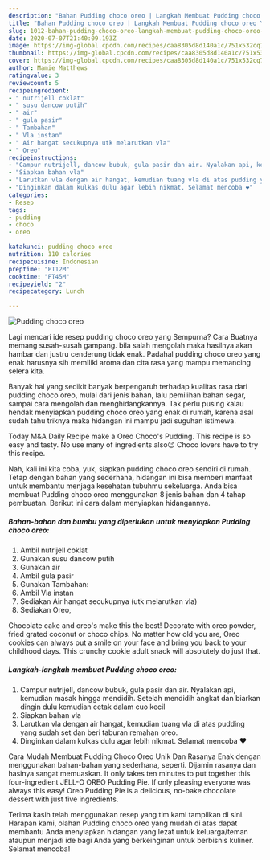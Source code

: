 ```yaml
---
description: "Bahan Pudding choco oreo | Langkah Membuat Pudding choco oreo Yang Mudah Dan Praktis"
title: "Bahan Pudding choco oreo | Langkah Membuat Pudding choco oreo Yang Mudah Dan Praktis"
slug: 1012-bahan-pudding-choco-oreo-langkah-membuat-pudding-choco-oreo-yang-mudah-dan-praktis
date: 2020-07-07T21:40:09.193Z
image: https://img-global.cpcdn.com/recipes/caa8305d8d140a1c/751x532cq70/pudding-choco-oreo-foto-resep-utama.jpg
thumbnail: https://img-global.cpcdn.com/recipes/caa8305d8d140a1c/751x532cq70/pudding-choco-oreo-foto-resep-utama.jpg
cover: https://img-global.cpcdn.com/recipes/caa8305d8d140a1c/751x532cq70/pudding-choco-oreo-foto-resep-utama.jpg
author: Mamie Matthews
ratingvalue: 3
reviewcount: 5
recipeingredient:
- " nutrijell coklat"
- " susu dancow putih"
- " air"
- " gula pasir"
- " Tambahan"
- " Vla instan"
- " Air hangat secukupnya utk melarutkan vla"
- " Oreo"
recipeinstructions:
- "Campur nutrijell, dancow bubuk, gula pasir dan air. Nyalakan api, kemudian masak hingga mendidih. Setelah mendidih angkat dan biarkan dingin dulu kemudian cetak dalam cuo kecil"
- "Siapkan bahan vla"
- "Larutkan vla dengan air hangat, kemudian tuang vla di atas pudding yang sudah set dan beri taburan remahan oreo."
- "Dinginkan dalam kulkas dulu agar lebih nikmat. Selamat mencoba ❤"
categories:
- Resep
tags:
- pudding
- choco
- oreo

katakunci: pudding choco oreo 
nutrition: 110 calories
recipecuisine: Indonesian
preptime: "PT12M"
cooktime: "PT45M"
recipeyield: "2"
recipecategory: Lunch

---
```



![Pudding choco oreo](https://img-global.cpcdn.com/recipes/caa8305d8d140a1c/751x532cq70/pudding-choco-oreo-foto-resep-utama.jpg)

Lagi mencari ide resep pudding choco oreo yang Sempurna? Cara Buatnya memang susah-susah gampang. bila salah mengolah maka hasilnya akan hambar dan justru cenderung tidak enak. Padahal pudding choco oreo yang enak harusnya sih memiliki aroma dan cita rasa yang mampu memancing selera kita.

Banyak hal yang sedikit banyak berpengaruh terhadap kualitas rasa dari pudding choco oreo, mulai dari jenis bahan, lalu pemilihan bahan segar, sampai cara mengolah dan menghidangkannya. Tak perlu pusing kalau hendak menyiapkan pudding choco oreo yang enak di rumah, karena asal sudah tahu triknya maka hidangan ini mampu jadi suguhan istimewa.

Today M&amp;A Daily Recipe make a Oreo Choco&#39;s Pudding. This recipe is so easy and tasty. No use many of ingredients also😉 Choco lovers have to try this recipe.


Nah, kali ini kita coba, yuk, siapkan pudding choco oreo sendiri di rumah. Tetap dengan bahan yang sederhana, hidangan ini bisa memberi manfaat untuk membantu menjaga kesehatan tubuhmu sekeluarga. Anda bisa membuat Pudding choco oreo menggunakan 8 jenis bahan dan 4 tahap pembuatan. Berikut ini cara dalam menyiapkan hidangannya.

<!--inarticleads1-->

##### Bahan-bahan dan bumbu yang diperlukan untuk menyiapkan Pudding choco oreo:

1. Ambil  nutrijell coklat
1. Gunakan  susu dancow putih
1. Gunakan  air
1. Ambil  gula pasir
1. Gunakan  Tambahan:
1. Ambil  Vla instan
1. Sediakan  Air hangat secukupnya (utk melarutkan vla)
1. Sediakan  Oreo,


Chocolate cake and oreo&#39;s make this the best! Decorate with oreo powder, fried grated coconut or choco chips. No matter how old you are, Oreo cookies can always put a smile on your face and bring you back to your childhood days. This crunchy cookie adult snack will absolutely do just that. 

<!--inarticleads2-->

##### Langkah-langkah membuat Pudding choco oreo:

1. Campur nutrijell, dancow bubuk, gula pasir dan air. Nyalakan api, kemudian masak hingga mendidih. Setelah mendidih angkat dan biarkan dingin dulu kemudian cetak dalam cuo kecil
1. Siapkan bahan vla
1. Larutkan vla dengan air hangat, kemudian tuang vla di atas pudding yang sudah set dan beri taburan remahan oreo.
1. Dinginkan dalam kulkas dulu agar lebih nikmat. Selamat mencoba ❤


Cara Mudah Membuat Pudding Choco Oreo Unik Dan Rasanya Enak dengan menggunakan bahan-bahan yang sederhana, seperti. Dijamin rasanya dan hasinya sangat memuaskan. It only takes ten minutes to put together this four-ingredient JELL-O OREO Pudding Pie. If only pleasing everyone was always this easy! Oreo Pudding Pie is a delicious, no-bake chocolate dessert with just five ingredients. 

Terima kasih telah menggunakan resep yang tim kami tampilkan di sini. Harapan kami, olahan Pudding choco oreo yang mudah di atas dapat membantu Anda menyiapkan hidangan yang lezat untuk keluarga/teman ataupun menjadi ide bagi Anda yang berkeinginan untuk berbisnis kuliner. Selamat mencoba!
